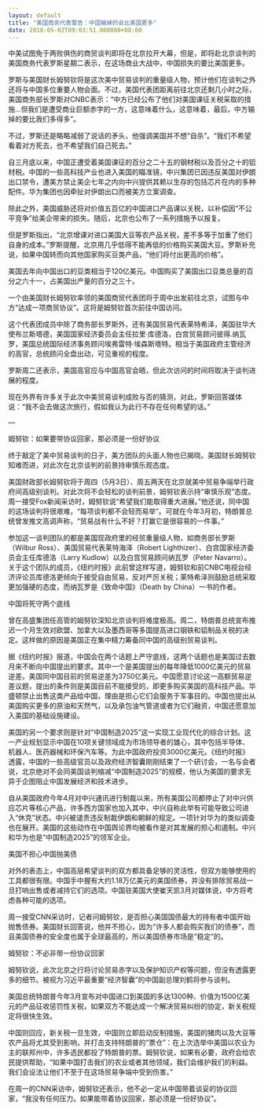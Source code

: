 ```yaml
---
layout: default
title: "美国商务代表警告：中国输掉的会比美国更多"
date: 2018-05-02T09:03:51.000000+08:00
---
```


中美试图免于两败俱伤的商贸谈判即将在北京拉开大幕，但是，即将赴北京谈判的美国商务代表罗斯星期二表示，在这场商业大战中，中国损失的要比美国更多。

罗斯与美国财长姆努钦将是这次美中贸易谈判的重量级人物，预计他们在谈判之外还将与中国多位重要人物会面。不过，美国代表团距离前往北京还剩几小时之际，美国商务部长罗斯对CNBC表示：“中方已经公布了他们对美国课征关税采取的措施…但我们是遭受商业巨额赤字的一方，这意味着什么，这意味着，最后，中方输掉的要比我们多得多”。

不过，罗斯还是略略减弱了说话的矛头，他强调美国并不想“自杀”。“我们不希望看着对方死去，也不希望我们自己死去。”

自三月底以来，中国正遭受着美国课征的百分之二十五的钢材税以及百分之十的铝材税。中国的一些高科技产业也进入美国的瞄准镜，中兴集团已因违反美国对伊朗出口禁令，遭美方禁止美企七年之内向中兴提供其赖以生存的包括芯片在内的多种配件。华为集团也因牵扯对伊朗出口而被美方立案调查。

除此之外，美国威胁还将对价值五百亿的中国进口产品课以关税，以补偿因“不公平竞争”给美企带来的损失。随后，北京也公布了一系列措施予以报复。

但是罗斯指出，“北京增课对进口美国大豆等农产品关税，差不多等于加重了他们自身的成本。”罗斯提醒，北京用几乎低得不能再低的价格购买美国大豆。罗斯补充说，如果中国转而向其他国家购买豆类产品，“他们将付出更高的价格”。

美国去年向中国出口的豆类相当于120亿美元。中国购买了美国出口豆类总量的百分之六十一，占美国出产量的百分之三十。

一个由美国财长姆努钦率领的美国商贸代表团将于周中出发前往北京，试图与中方“达成一项商贸协议”。这将是姆努钦首次前往中国访问。

这个代表团成员中除了商务部长罗斯外，还有美国贸易代表莱特希泽，美国驻华大使布兰斯塔德，美国国家经济委员会主任拉里·库德洛，白宫贸易顾问彼得.纳瓦罗，美国总统国际经济事务顾问埃弗雷特·埃森斯塔特。相当于美国政府主管经济的高官，总统顾问全盘出动，可见重视的程度。

罗斯周二还表示，美国高官应与中国高官会晤，但此次访问的时间将取决于谈判进展的程度。

现在外界有许多关于此次中美贸易谈判成败与否的猜测，对此，罗斯回答媒体说：“我不会去做这次旅行，假如我认为此行不存在任何希望的话。”

—

姆努钦：如果要带协议回家，那必须是一份好协议

终于敲定了美中贸易谈判的日子，美方团队的头面人物也已揭晓。美国财长姆努钦知难而进，对此次在北京谈判的前景持审慎乐观态度。

美国财政部长姆努钦将于周四（5月3日）、周五两天在北京就美中贸易争端举行政府间高级别谈判。对此次将不会轻松的谈判前景，姆努钦表示持“审慎乐观”态度。周一接受Fox新闻采访时，姆努钦说“希望我们能取得重大进展。”他还说，同中国的这场谈判将很艰难，“每项谈判都不会轻而易举”。可就在今年3月初，特朗普总统曾发推文高调声称，“贸易战有什么不好？打赢它是很容易的一件事。”

参加这一谈判团队的都是美国现政府里的经贸重量级人物，如商务部长罗斯（Wilbur Ross）、美国贸易代表莱特海泽（Robert Lighthizer）、白宫国家经济委员会主任库德洛（Larry Kudlow）以及白宫贸易顾问纳瓦罗（Peter Navarro）。关于这个团队的成员，《纽约时报》此前曾这样写道，姆努钦和前CNBC电视台经济评论员库德洛更倾向于接受自由贸易，反对严厉关税；莱特希泽则鼓励总统采取更加强硬的态度，而纳瓦罗是《致命中国》（Death by China）一书的作者。

中国将死守两个底线

曾在高盛集团任高管的姆努钦深知北京谈判将难度极高。周二，特朗普总统宣布推迟一个月生效对欧盟、加拿大以及墨西哥等多国提高进口钢铁和铝制品关税的决定。这样做的原因是美国正在集中精力筹备同中国的高级别贸易谈判。

据《纽约时报》报道，中国会在两个话题上严守底线，这两个话题也是美国过去数月来不断向中国提出的要求。其中一个是美国提出的每年降低1000亿美元的贸易逆差。美国同中国目前的贸易逆差为3750亿美元。中国愿意讨论这一高额贸易逆差议题，提出的条件则是美国目前不能接受的，即更多购买美国的高科技产品。华盛顿禁止出售这类产品给中国，理由是担心它们会服务于军事目的。中国也提出从美国购买更多的原油和天然气，以及承包油气管道或者为它们融资，中国还愿意加入美国的基础设施建设。

美国的另一个要求则是针对“中国制造2025”这一实现工业现代化的综合计划。这一产业规划显示中国在10项关键领域成为市场领导者的雄心，其中包括半导体、机器人、医药器械和环保汽车等。为此中国政府投资3000亿美元。《纽约时报》透露，中国的一些高级官员以及政府经济智囊刚刚结束了一个研讨会，一名与会者说，北京绝对不会同美国谈判缩减“中国制造2025”的规模，他认为美国的要求无异于企图阻止中国发展经济和技术进步。

自从美国政府今年4月对中兴通讯进行制裁以来，所有美国公司都停止了对中兴供应芯片等核心产品，许多西方国家也加入其中，中兴自称此举有可能导致公司进入“休克”状态。中兴被谴责违反制裁伊朗和朝鲜的规定。一项针对华为的类似调查也在展开。美国的这些动作在中国舆论界均被看作是对其发展的担心和遏制。中兴和华为也是“中国制造2025”的领军企业。

美国不担心中国抛美债

对外的表态上，中国高层希望谈判的双方都具备足够的灵活性，但双方能够使用的工具都很有限。中国手中握有大约1.18万亿美元的美国债券，并没有排除贸易战一旦打响出售或者减持它们的选项。中国驻美国大使崔天凯3月对媒体说，中方将考虑各种可能的选项。

周一接受CNN采访时，记者问姆努钦，是否担心美国国债最大的持有者中国开始抛售债券。美国财长回答说，他并不担心，因为“许多人都会购买我们的债券”，而且美国债券的安全度也属于全球最高的，所以美国债券市场是“稳定”的。

姆努钦：不必非带一份协议回家

姆努钦说，此次北京之行将讨论贸易赤字以及保护知识产权等问题，但没有透露更多的细节。被视为习近平最重要“经济智囊”的中国副总理刘鹤将参与谈判。

美国总统特朗普今年3月宣布对中国进口到美国的多达1300种、价值为1500亿美元的产品征收惩罚性关税，如果双方不能达成一个解决贸易纠纷的协定，新关税规定将很快生效。

中国则回应，新关税一旦生效，中国则立即启动反制措施，美国的猪肉以及大豆等农产品将尤其受到影响，并打击支持特朗普的“票仓”：在上次选举中美国以农业为主的联邦州中，许多选民都投了特朗普的票。姆努钦说，如果有必要，政府会给农民提供帮助，“如果中国打击我们的农业或者其他领域，我们会维护我们的利益。我们会设法让他们不至于在这场贸易争端中受到伤害。”

在周一的CNN采访中，姆努钦还表示，他不必一定从中国带着谈妥的协议回家，“我没有任何压力。如果能带着协议回家，那必须是一份好协议”。

